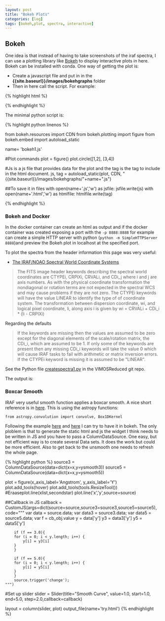 ```yaml
---
layout: post
title: "Bokeh Plots"
categories: [log]
tags: [bokeh,plot, spectra, interactive]
---
```


## Bokeh

One idea is that instead of having to take screenshots of the iraf spectra, I can use a plotting library like [Bokeh](http://bokeh.pydata.org/en/latest/) to display interactive plots in here. Bokeh can be installed with conda. One way of getting the plot is:

* Create a javascript file and put in in the **{{site.baseurl}}/images/bokehgraphs** folder
* Then in here call the script. For example:

{% highlight html %}
<script
    src="{{site.baseurl}}/images/bokehgraphs/bokeh1.js"
    id="deab7ab7-b894-4eb4-81be-488c6d136d17"
    data-bokeh-model-id="5dcc4051-f29b-439a-8c65-43090c7bab7c"
    data-bokeh-doc-id="d572a467-6563-4a98-859c-4e5242fa207f"
></script>
{% endhighlight %}


The minimal python script is:

{% highlight python linenos %}

from bokeh.resources import CDN
from bokeh.plotting import figure
from bokeh.embed import autoload_static

name= 'bokeh1.js'

#Plot commands
plot = figure()
plot.circle([1,2], [3,4])

#Js is a js file that provides data for the plot and the tag is the tag to include in the html document.
js, tag = autoload_static(plot, CDN, "{{site.baseurl}}/images/bokehgraphs/"+name+".js")

##To save it in files
with open(name+'.js','w') as jsfile:
	jsfile.write(js)
with open(name+'.html','w') as htmlfile:
	htmlfile.write(tag)

{% endhighlight %}


### Bokeh and Docker

In the docker container can create an html as output and if the docker container was created exposing a port with the `-p 8888:8888` for example can create a simple HTTP server with python (`python -m SimpleHTTPServer 8888`)and preview the Bokeh plot in localhost at the specified port.  


To plot the spectra from the header information this page was very useful:

* [The IRAF/NOAO Spectral World Coordinate Systems](http://stsdas.stsci.edu/cgi-bin/gethelp.cgi?specwcs)

> The FITS image header keywords describing the spectral world coordinates are CTYPEi, CRPIXi, CRVALi, and CDi_j where i and j are axis numbers. As with the physical coordinate transformation the nondiagonal or rotation terms are not expected in the spectral WCS and may cause problems if they are not zero. The CTYPEi keywords will have the value LINEAR to identify the type of of coordinate system. The transformation between dispersion coordinate, wi, and logical pixel coordinate, li, along axis i is given by  wi = CRVALi + CDi_i * (li - CRPIXi)

Regarding the defaults

> If the keywords are missing then the values are assumed to be zero except for the diagonal elements of the scale/rotation matrix, the CDi_i, which are assumed to be 1. If only some of the keywords are present then any missing CDi_i keywords will take the value 0 which will cause IRAF tasks to fail with arithmetic or matrix inversion errors. If the CTYPEi keyword is missing it is assumed to be "LINEAR".


See the Python file [createspectra1.py](https://github.com/manuelmarcano22/VIMOSReduced/blob/master/cx0025/createspectra1.py) in the VIMOSReduced git repo. 


The output is:

<script
    src="{{site.baseurl}}/images/bokehgraphs/spectraap2cx25.js"
    id="f7e81da9-3760-4cb2-a8bb-2a33f908d8c3"
    data-bokeh-model-id="60f28dc8-0f87-48c3-9143-a19cac57a213"
    data-bokeh-doc-id="4db13c27-df1f-4859-b48e-332b7b666604"
></script>



### Boxcar Smooth

IRAF very useful smooth function applies a boxcar smooth. A nice short reference is in [here](http://joseph-long.com/writing/AstroPy-boxcar/). This is using the astropy functions:

`from astropy.convolution import convolve, Box1DKernel`

Following the example [here](https://demo.bokehplots.com/apps/sliders) and [here](https://github.com/bokeh/bokeh/blob/master/examples/app/sliders.py) I can try to have it in bokeh. The only ploblem is that to generate the static html and js the widget I think needs to be written in JS and you have to pass a ColumnDataSource. One easy, but not efficient way is to create several Data sets. It does the work but could be more efficient. Also to get back to the unsmooth one needs to refresh the whole page.  

{% highlight python %}
source3 = ColumnDataSource(data=dict(x=x,y=ysmooth3))
source5 = ColumnDataSource(data=dict(x=x,y=ysmooth5))

plot = figure(x_axis_label='Angstrom', y_axis_label='Y')
plot.add_tools(hover)
plot.add_tools(tools.ResizeTool())
#Eraaseplot.line(xlist,secondstar)
plot.line('x','y',source=source)

##Callback in JS
callback = CustomJS(args=dict(source=source,source3=source3,source5=source5), code="""
        var data = source.data;
        var data3 = source3.data;
        var data5 = source5.data;
        var f = cb_obj.value
        y = data['y']
        y3 = data3['y']
        y5 = data5['y']
        
        if (f == 3.0){
        for (i = 0; i < y.length; i++) {
            y[i] = y3[i]
        }
        }
        
        if (f == 5.0){
        for (i = 0; i < y.length; i++) {
            y[i] = y5[i]
        }
        }
        source.trigger('change');
    """)


#Set up slider
slider = Slider(title="Smooth Curve", value=1.0, start=1.0, end=5.0, step=2.0,callback=callback)

layout = column(slider, plot)
output_file(name+'try.html')
{% endhighlight %}








